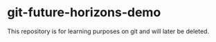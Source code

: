 # git-future-horizons-demo
This repository is for learning purposes on git and will later be deleted.

